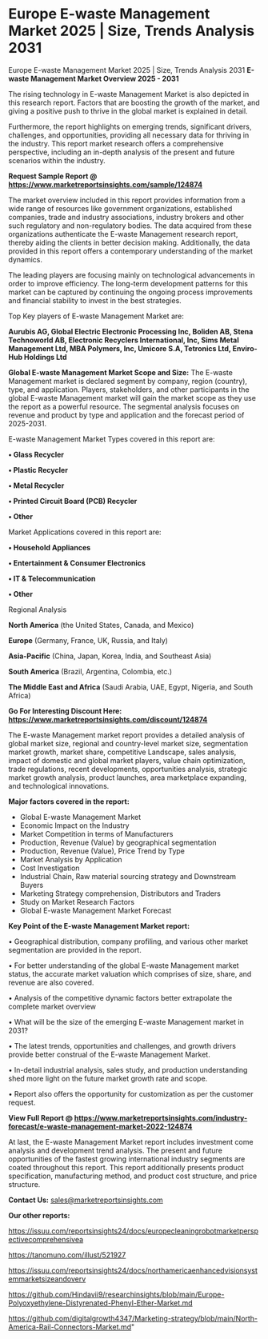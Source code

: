 # Europe E-waste Management Market 2025 | Size, Trends Analysis 2031
Europe E-waste Management Market 2025 | Size, Trends Analysis 2031
<Strong> E-waste Management Market Overview 2025 - 2031</strong>

The rising technology in E-waste Management Market is also depicted in this research report. Factors that are boosting the growth of the market, and giving a positive push to thrive in the global market is explained in detail.

Furthermore, the report highlights on emerging trends, significant drivers, challenges, and opportunities, providing all necessary data for thriving in the industry. This report market research offers a comprehensive perspective, including an in-depth analysis of the present and future scenarios within the industry.

<strong>Request Sample Report @ <a href=https://www.marketreportsinsights.com/sample/124874>https://www.marketreportsinsights.com/sample/124874</a></strong>

The market overview included in this report provides information from a wide range of resources like government organizations, established companies, trade and industry associations, industry brokers and other such regulatory and non-regulatory bodies. The data acquired from these organizations authenticate the E-waste Management research report, thereby aiding the clients in better decision making. Additionally, the data provided in this report offers a contemporary understanding of the market dynamics.

The leading players are focusing mainly on technological advancements in order to improve efficiency. The long-term development patterns for this market can be captured by continuing the ongoing process improvements and financial stability to invest in the best strategies.

Top Key players of E-waste Management Market are:

<strong>Aurubis AG, Global Electric Electronic Processing Inc, Boliden AB, Stena Technoworld AB, Electronic Recyclers International, Inc, Sims Metal Management Ltd, MBA Polymers, Inc, Umicore S.A, Tetronics Ltd, Enviro-Hub Holdings Ltd</strong>

<strong><b>Global E-waste Management Market Scope and Size:</b></strong>
The E-waste Management market is declared segment by company, region (country), type, and application. Players, stakeholders, and other participants in the global E-waste Management market will gain the market scope as they use the report as a powerful resource. The segmental analysis focuses on revenue and product by type and application and the forecast period of 2025-2031.

E-waste Management Market Types covered in this report are:

<strong>• Glass Recycler

• Plastic Recycler

• Metal Recycler

• Printed Circuit Board (PCB) Recycler

• Other</strong>

Market Applications covered in this report are:

<strong>• Household Appliances

• Entertainment & Consumer Electronics

• IT & Telecommunication

• Other</strong> 

Regional Analysis

<strong>North America</strong> (the United States, Canada, and Mexico)

<strong>Europe</strong> (Germany, France, UK, Russia, and Italy)

<strong>Asia-Pacific</strong> (China, Japan, Korea, India, and Southeast Asia)

<strong>South America</strong> (Brazil, Argentina, Colombia, etc.)

<strong>The Middle East and Africa</strong> (Saudi Arabia, UAE, Egypt, Nigeria, and South Africa)

<strong>Go For Interesting Discount Here: <a href=https://www.marketreportsinsights.com/discount/124874>https://www.marketreportsinsights.com/discount/124874</a></strong>

The E-waste Management market report provides a detailed analysis of global market size, regional and country-level market size, segmentation market growth, market share, competitive Landscape, sales analysis, impact of domestic and global market players, value chain optimization, trade regulations, recent developments, opportunities analysis, strategic market growth analysis, product launches, area marketplace expanding, and technological innovations.

<strong><b>Major factors covered in the report:</b></strong>
<ul>
  <li>Global E-waste Management Market </li>
  <li>Economic Impact on the Industry</li>
  <li>Market Competition in terms of Manufacturers</li>
  <li>Production, Revenue (Value) by geographical segmentation</li>
  <li>Production, Revenue (Value), Price Trend by Type</li>
  <li>Market Analysis by Application</li>
  <li>Cost Investigation</li>
  <li>Industrial Chain, Raw material sourcing strategy and Downstream Buyers</li>
  <li>Marketing Strategy comprehension, Distributors and Traders</li>
  <li>Study on Market Research Factors</li>
  <li>Global E-waste Management Market Forecast</li>
</ul>

<strong><b>Key Point of the E-waste Management Market report:</b></strong>

• Geographical distribution, company profiling, and various other market segmentation are provided in the report.

• For better understanding of the global E-waste Management market status, the accurate market valuation which comprises of size, share, and revenue are also covered.

• Analysis of the competitive dynamic factors better extrapolate the complete market overview

• What will be the size of the emerging E-waste Management market in 2031?

• The latest trends, opportunities and challenges, and growth drivers provide better construal of the E-waste Management Market.

• In-detail industrial analysis, sales study, and production understanding shed more light on the future market growth rate and scope.

• Report also offers the opportunity for customization as per the customer request.

<strong><b>View Full Report @ <a href=https://www.marketreportsinsights.com/industry-forecast/e-waste-management-market-2022-124874>https://www.marketreportsinsights.com/industry-forecast/e-waste-management-market-2022-124874</a></b></strong>


At last, the E-waste Management Market report includes investment come analysis and development trend analysis. The present and future opportunities of the fastest growing international industry segments are coated throughout this report. This report additionally presents product specification, manufacturing method, and product cost structure, and price structure.

<strong>Contact Us:</strong>
sales@marketreportsinsights.com

<strong>Our other reports:</strong>

<a href=https://issuu.com/reportsinsights24/docs/europecleaningrobotmarketperspectivecomprehensivea>https://issuu.com/reportsinsights24/docs/europecleaningrobotmarketperspectivecomprehensivea</a>

<a href=https://tanomuno.com/illust/521927>https://tanomuno.com/illust/521927</a>

<a href=https://issuu.com/reportsinsights24/docs/northamericaenhancedvisionsystemmarketsizeandoverv>https://issuu.com/reportsinsights24/docs/northamericaenhancedvisionsystemmarketsizeandoverv</a>

<a href=https://github.com/Hindavii9/researchinsights/blob/main/Europe-Polyoxyethylene-Distyrenated-Phenyl-Ether-Market.md>https://github.com/Hindavii9/researchinsights/blob/main/Europe-Polyoxyethylene-Distyrenated-Phenyl-Ether-Market.md</a>

<a href=https://github.com/digitalgrowth4347/Marketing-strategy/blob/main/North-America-Rail-Connectors-Market.md>https://github.com/digitalgrowth4347/Marketing-strategy/blob/main/North-America-Rail-Connectors-Market.md</a>"
